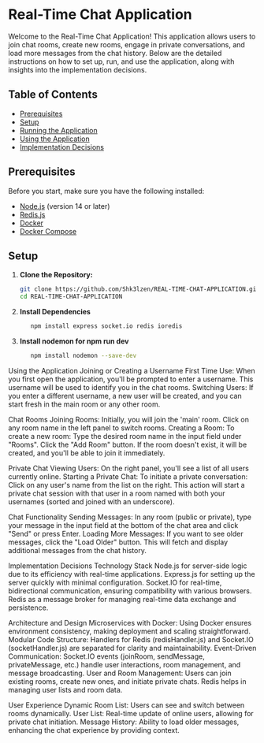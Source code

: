 # Real-Time Chat Application

Welcome to the Real-Time Chat Application! This application allows users to join chat rooms, create new rooms, engage in private conversations, and load more messages from the chat history. Below are the detailed instructions on how to set up, run, and use the application, along with insights into the implementation decisions.

## Table of Contents
- [Prerequisites](#prerequisites)
- [Setup](#setup)
- [Running the Application](#running-the-application)
- [Using the Application](#using-the-application)
- [Implementation Decisions](#implementation-decisions)

## Prerequisites

Before you start, make sure you have the following installed:

- [Node.js](https://nodejs.org/en/download/) (version 14 or later)
- [Redis.js](https://redis.io/en/download/)
- [Docker](https://www.docker.com/get-started)
- [Docker Compose](https://docs.docker.com/compose/install/)

## Setup

1. **Clone the Repository:**

   ```bash
   git clone https://github.com/Shk3lzen/REAL-TIME-CHAT-APPLICATION.git
   cd REAL-TIME-CHAT-APPLICATION

2. **Install Dependencies**

   ```bash
      npm install express socket.io redis ioredis

3. **Install nodemon for npm run dev**

   ```bash
      npm install nodemon --save-dev


Using the Application
Joining or Creating a Username
First Time Use: When you first open the application, you'll be prompted to enter a username. This username will be used to identify you in the chat rooms.
Switching Users: If you enter a different username, a new user will be created, and you can start fresh in the main room or any other room.

Chat Rooms
Joining Rooms: Initially, you will join the 'main' room. Click on any room name in the left panel to switch rooms.
Creating a Room: To create a new room:
Type the desired room name in the input field under "Rooms".
Click the "Add Room" button. If the room doesn't exist, it will be created, and you'll be able to join it immediately.

Private Chat
Viewing Users: On the right panel, you'll see a list of all users currently online.
Starting a Private Chat: To initiate a private conversation:
Click on any user's name from the list on the right. This action will start a private chat session with that user in a room named with both your usernames (sorted and joined with an underscore).

Chat Functionality
Sending Messages: In any room (public or private), type your message in the input field at the bottom of the chat area and click "Send" or press Enter.
Loading More Messages: If you want to see older messages, click the "Load Older" button. This will fetch and display additional messages from the chat history.

Implementation Decisions
Technology Stack
Node.js for server-side logic due to its efficiency with real-time applications.
Express.js for setting up the server quickly with minimal configuration.
Socket.IO for real-time, bidirectional communication, ensuring compatibility with various browsers.
Redis as a message broker for managing real-time data exchange and persistence.

Architecture and Design
Microservices with Docker: Using Docker ensures environment consistency, making deployment and scaling straightforward.
Modular Code Structure: Handlers for Redis (redisHandler.js) and Socket.IO (socketHandler.js) are separated for clarity and maintainability.
Event-Driven Communication: Socket.IO events (joinRoom, sendMessage, privateMessage, etc.) handle user interactions, room management, and message broadcasting.
User and Room Management: Users can join existing rooms, create new ones, and initiate private chats. Redis helps in managing user lists and room data.

User Experience
Dynamic Room List: Users can see and switch between rooms dynamically.
User List: Real-time update of online users, allowing for private chat initiation.
Message History: Ability to load older messages, enhancing the chat experience by providing context.